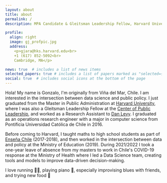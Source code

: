 ```yaml
---
layout: about
title: about
permalink: /
description: MPA Candidate & Gleitsman Leadership Fellow, Harvard University

profile:
  align: right
  image: gj_profpic.jpg
  address: 
    <p>gjara@hks.harvard.edu<br>
    +1 (617) 852-5092<br>
    Cambridge, MA</p>

news: true  # includes a list of news items
selected_papers: true # includes a list of papers marked as "selected={true}"
social: true  # includes social icons at the bottom of the page
---
```


Hola! My name is Gonzalo, I'm originally from Viña del Mar, Chile. I am interested in the intersection between data science and public policy. I just graduated from the Master in Public Administration at [Harvard University](https://hks.harvard.edu), where I was also a Gleitsman Leadership Fellow at the [Center of Public Leadership](https://cpl.hks.harvard.edu), and worked as a Research Assistant to [Dan Levy](https://www.hks.harvard.edu/faculty/dan-levy). I graduated as an operations research engineer with a major in computer science from Pontificia Universidad Católica de Chile in 2016.

Before coming to Harvard, I taught maths to high school students as part of [Enseña Chile](https://ensenachile.cl) (2017-2018), and then worked in the intersection between data and policy at the Ministry of Education (2019). During 2021/2022 I took a one-year leave of absence from my masters to work in Chile's COVID-19 response at the Ministry of Health where I led a Data Science team, creating tools and models to improve data-driven decision-making.

I love running :running_man:, playing piano :musical_keyboard:, especially improvising blues with friends, and trying new food :ramen: 

